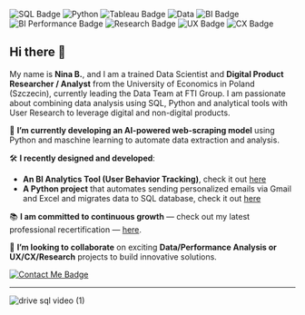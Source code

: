 ![SQL Badge](https://img.shields.io/badge/SQL-FFD700) ![Python](https://img.shields.io/badge/Python-006400) ![Tableau Badge](https://img.shields.io/badge/DataVisualisation-8A2BE2) 
![Data](https://img.shields.io/badge/DataAnalysis-007ACC?style=flat-square) ![BI Badge](https://img.shields.io/badge/Business%20Intelligence-000080?style=flat-square) ![BI Performance Badge](https://img.shields.io/badge/Performance%20-008B8B?style=flat-square)
 ![Research Badge](https://img.shields.io/badge/Research%20-FF0000?style=flat-square) ![UX Badge](https://img.shields.io/badge/UX-800000?style=flat-square) ![CX Badge](https://img.shields.io/badge/CX-660000?style=flat-square)







## Hi there 👋 

My name is **Nina B.**, and I am a trained Data Scientist and **Digital Product Researcher / Analyst** from the University of Economics in Poland (Szczecin), currently leading the Data Team at FTI Group. 
I am passionate about combining data analysis using SQL, Python and analytical tools with User Research to leverage digital and non-digital products.

:seedling: **I’m currently developing an AI-powered web-scraping model** using Python and maschine learning
to automate data extraction and analysis.

:hammer_and_wrench: **I recently designed and developed**:  
- **An BI Analytics Tool (User Behavior Tracking)**, check it out [here](https://github.com/ninryt/mixpanel-tracker_wp)
- **A Python project** that automates sending personalized emails via Gmail and Excel and migrates data to SQL database, check it out [here](https://github.com/ninryt/automated-email-sender)

:books: **I am committed to continuous growth** — check out my latest professional recertification  — [here](./recertification.md).

:handshake: **I’m looking to collaborate** on exciting **Data/Performance Analysis or UX/CX/Research** projects to build innovative solutions.


[![Contact Me Badge](https://img.shields.io/badge/Contact%20Me-FFD700?style=for-the-badge&logo=gmail&logoColor=black)](mailto:nbryttel@gmail.com)

---


![drive sql video (1)](https://github.com/user-attachments/assets/4b950894-6614-446f-bcca-703cffe53c77)
<!--
**ninryt/ninryt** is a ✨ _special_ ✨ repository because its `README.md` (this file) appears on your GitHub profile.

Here are some ideas to get you started:

- 🔭 I’m currently working on ...
- 🌱 I’m currently learning ...
- 👯 I’m looking to collaborate on ...
- 🤔 I’m looking for help with ...
- 💬 Ask me about ...
- 📫 How to reach me: ...
- 😄 Pronouns: ...
- ⚡ Fun fact: ...
-->
